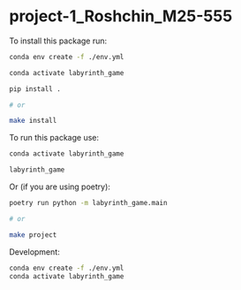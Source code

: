 # project-1_Roshchin_M25-555

To install this package run:

```bash
conda env create -f ./env.yml

conda activate labyrinth_game

pip install .

# or

make install
```

To run this package use:

```bash
conda activate labyrinth_game

labyrinth_game
```

Or (if you are using poetry):

```bash
poetry run python -m labyrinth_game.main

# or

make project
```

Development:

```bash
conda env create -f ./env.yml
conda activate labyrinth_game
```
